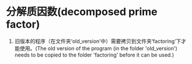 # 分解质因数(decomposed prime factor)

1. 旧版本的程序（在文件夹‘old_version’中）需要拷贝到文件夹‘factoring’下才能使用。(The old version of the program (in the folder 'old_version') needs to be copied to the folder 'factoring' before it can be used.)
